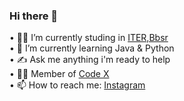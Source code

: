 ### Hi there 👋

• 👨‍🎓 I’m currently studing in [ITER,Bbsr](https://www.soa.ac.in/iter)  
• 🌱 I’m currently learning Java & Python  
• ✍ Ask me anything i'm ready to help  
• 👨‍💻 Member of [Code X](https://github.com/codexiter)  
• 📫 How to reach me: [Instagram](https://www.instagram.com/__Raviruler__/)
